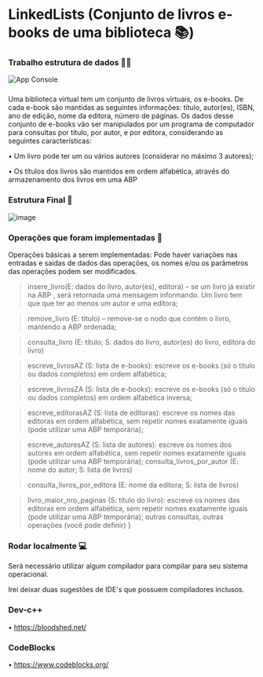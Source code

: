 # LinkedLists (Conjunto de livros e-books de uma biblioteca 📚)
### Trabalho estrutura de dados 👨‍🚀

![App Console](https://github.com/MauricioAndreolla/LinkedLists/assets/44854911/b8cdfb30-96c9-47cf-affc-a0e97ce62ce8)

### 
Uma biblioteca virtual tem um conjunto de livros virtuais, os e-books. De cada e-book
são mantidas as seguintes informações: título, autor(es), ISBN, ano de edição, nome da
editora, número de páginas. Os dados desse conjunto de e-books vão ser manipulados por
um programa de computador para consultas por título, por autor, e por editora, considerando as
seguintes características:

• Um livro pode ter um ou vários autores (considerar no máximo 3 autores);

• Os títulos dos livros são mantidos em ordem alfabética, através do
armazenamento dos livros em uma ABP

### Estrutura Final 🙌

![image](https://github.com/MauricioAndreolla/LinkedLists/assets/44854911/8ed9ace6-75c5-43d2-9bef-640fc7aeb1bf)


### Operações que foram implementadas 🎯

Operações básicas a serem implementadas:
Pode haver variações nas entradas e saídas de dados das operações, os nomes e/ou os
parâmetros das operações podem ser modificados.

> insere_livro(E: dados do livro, autor(es), editora) – se um livro já existir na ABP , será
retornada uma mensagem informando. Um livro tem que que ter ao menos um autor e uma
editora;

> remove_livro (E: titulo) – remove-se o nodo que contém o livro, mantendo a ABP
ordenada;

> consulta_livro (E: título; S: dados do livro, autor(es) do livro, editora do livro)

> escreve_livrosAZ (S: lista de e-books): escreve os e-books (só o título ou dados
completos) em ordem alfabética;

> escreve_livrosZA (S: lista de e-books): escreve os e-books (só o título ou dados
completos) em ordem alfabética inversa;

> escreve_editorasAZ (S: lista de editoras): escreve os nomes das editoras em ordem
alfabética, sem repetir nomes exatamente iguais (pode utilizar uma ABP temporária);

> escreve_autoresAZ (S: lista de autores): escreve os nomes dos autores em ordem alfabética, sem repetir nomes exatamente iguais (pode utilizar uma ABP temporária);
> consulta_livros_por_autor (E: nome do autor; S: lista de livros)

> consulta_livros_por_editora (E: nome da editora; S: lista de livros)

> livro_maior_nro_paginas (S: título do livro): escreve os nomes das editoras em ordem
alfabética, sem repetir nomes exatamente iguais (pode utilizar uma ABP temporária);
outras consultas, outras operações (você pode definir)
}

### Rodar localmente 💻

Será necessário utilizar algum compilador para compilar para seu sistema operacional.

Irei deixar duas sugestões de IDE's que possuem compiladores inclusos.

### Dev-c++
• https://bloodshed.net/
### CodeBlocks
• https://www.codeblocks.org/
